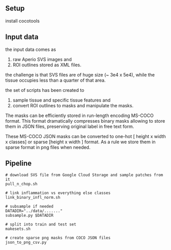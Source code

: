 
## Setup

install cocotools

## Input data

the input data comes as
 1. raw Aperio SVS images and 
 2. ROI outlines stored as XML files.

the challenge is that SVS files are of huge size (~ 3e4 x 5e4),
while the tissue occupies less than a quarter of that area.

the set of scripts has been created to 
 1. sample tissue and specific tissue features and
 2. convert ROI outlines to masks and manipulate the masks.

The masks can be efficiently stored in run-length encoding MS-COCO format. 
This format dramatically compresses binary masks allowing to
store them in JSON files, preserving original label in free text form.

These MS-COCO JSON masks can be converted to one-hot [ height x width x classes] or sparse [height x width ] format. As a rule we store them in sparse format in png files when needed.

## Pipeline

    # download SVS file from Google Cloud Storage and sample patches from it
    pull_n_chop.sh

    # link inflammation vs everything else classes
    link_binary_infl_norm.sh

    # subsample if needed
    DATADIR="../data/......."
    subsample.py $DATADIR

    # split into train and test set
    makesets.sh

    # create sparse png masks from COCO JSON files
    json_to_png_csv.py
